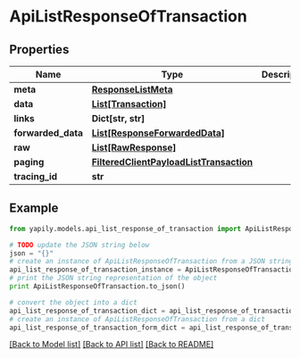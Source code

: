 # ApiListResponseOfTransaction


## Properties
Name | Type | Description | Notes
------------ | ------------- | ------------- | -------------
**meta** | [**ResponseListMeta**](ResponseListMeta.md) |  | [optional] 
**data** | [**List[Transaction]**](Transaction.md) |  | [optional] 
**links** | **Dict[str, str]** |  | [optional] 
**forwarded_data** | [**List[ResponseForwardedData]**](ResponseForwardedData.md) |  | [optional] 
**raw** | [**List[RawResponse]**](RawResponse.md) |  | [optional] 
**paging** | [**FilteredClientPayloadListTransaction**](FilteredClientPayloadListTransaction.md) |  | [optional] 
**tracing_id** | **str** |  | [optional] 

## Example

```python
from yapily.models.api_list_response_of_transaction import ApiListResponseOfTransaction

# TODO update the JSON string below
json = "{}"
# create an instance of ApiListResponseOfTransaction from a JSON string
api_list_response_of_transaction_instance = ApiListResponseOfTransaction.from_json(json)
# print the JSON string representation of the object
print ApiListResponseOfTransaction.to_json()

# convert the object into a dict
api_list_response_of_transaction_dict = api_list_response_of_transaction_instance.to_dict()
# create an instance of ApiListResponseOfTransaction from a dict
api_list_response_of_transaction_form_dict = api_list_response_of_transaction.from_dict(api_list_response_of_transaction_dict)
```
[[Back to Model list]](../README.md#documentation-for-models) [[Back to API list]](../README.md#documentation-for-api-endpoints) [[Back to README]](../README.md)


